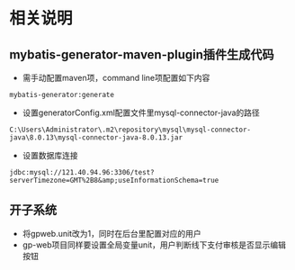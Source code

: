 # 相关说明
## mybatis-generator-maven-plugin插件生成代码
- 需手动配置maven项，command line项配置如下内容
```
mybatis-generator:generate
```
- 设置generatorConfig.xml配置文件里mysql-connector-java的路径
```
C:\Users\Administrator\.m2\repository\mysql\mysql-connector-java\8.0.13\mysql-connector-java-8.0.13.jar
```
- 设置数据库连接
```
jdbc:mysql://121.40.94.96:3306/test?serverTimezone=GMT%2B8&amp;useInformationSchema=true
```
## 开子系统
- 将gpweb.unit改为1，同时在后台里配置对应的用户  
- gp-web项目同样要设置全局变量unit，用户判断线下支付审核是否显示编辑按钮